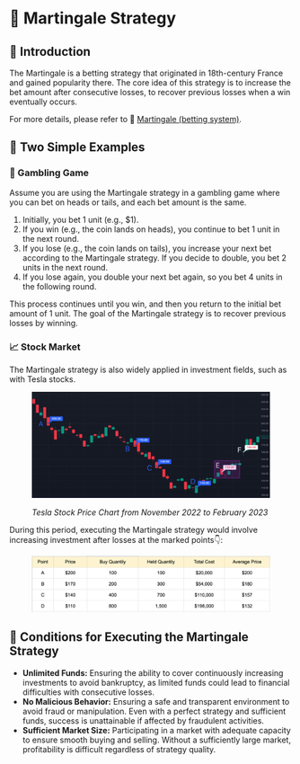 # 🎲 Martingale Strategy

## 📖 **Introduction**

The Martingale is a betting strategy that originated in 18th-century France and gained popularity there. The core idea of this strategy is to increase the bet amount after consecutive losses, to recover previous losses when a win eventually occurs.

For more details, please refer to 🔗 [Martingale (betting system)](https://en.wikipedia.org/wiki/Martingale\_\(betting\_system\)).

## **📄 Two Simple Examples**

### **🎲 Gambling Game**

Assume you are using the Martingale strategy in a gambling game where you can bet on heads or tails, and each bet amount is the same.

1. Initially, you bet 1 unit (e.g., $1).
2. If you win (e.g., the coin lands on heads), you continue to bet 1 unit in the next round.
3. If you lose (e.g., the coin lands on tails), you increase your next bet according to the Martingale strategy. If you decide to double, you bet 2 units in the next round.
4. If you lose again, you double your next bet again, so you bet 4 units in the following round.

This process continues until you win, and then you return to the initial bet amount of 1 unit. The goal of the Martingale strategy is to recover previous losses by winning.

### **📈 Stock Market**

The Martingale strategy is also widely applied in investment fields, such as with Tesla stocks.

<figure><img src="../.gitbook/assets/image (1).png" alt=""><figcaption><p><em>Tesla Stock Price Chart from November 2022 to February 2023</em></p></figcaption></figure>

During this period, executing the Martingale strategy would involve increasing investment after losses at the marked points👇:

<figure><img src="../.gitbook/assets/image.png" alt=""><figcaption></figcaption></figure>

## **🚉 Conditions for Executing the Martingale Strategy**

* **Unlimited Funds:** Ensuring the ability to cover continuously increasing investments to avoid bankruptcy, as limited funds could lead to financial difficulties with consecutive losses.
* **No Malicious Behavior:** Ensuring a safe and transparent environment to avoid fraud or manipulation. Even with a perfect strategy and sufficient funds, success is unattainable if affected by fraudulent activities.
* **Sufficient Market Size:** Participating in a market with adequate capacity to ensure smooth buying and selling. Without a sufficiently large market, profitability is difficult regardless of strategy quality.

